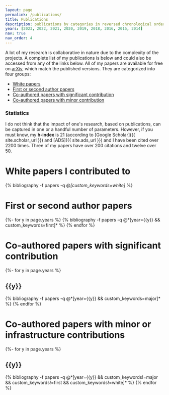 ```yaml
---
layout: page
permalink: /publications/
title: Publications
description: publications by categories in reversed chronological order. generated by jekyll-scholar.
years: [2023, 2022, 2021, 2020, 2019, 2018, 2016, 2015, 2014]
nav: true
nav_order: 4
---
```


A lot of my research is collaborative in nature due to the complexity of the projects.
A complete list of my publications is below and could also be accessed from any of the links below.
All of my papers are available for free on [arXiv][arxiv_url], which match the published versions. They are categorized into four groups:

- [White papers](#white)
- [First or second author papers](#firstauthor)
- [Co-authored papers with significant contribution](#coauthor-major)
- [Co-authored papers with minor contribution](#coauthor-infra)

### Statistics

I do not think that the impact of one's research, based on publications, can be captured in one or a handful number of parameters.
However, if you must know, my **h-index** is 21 (according to [Google Scholar]({{ site.scholar_url }}) and [ADS]({{ site.ads_url }}) and I have been cited over 2200 times.
Three of my papers have over 200 citations and twelve over 50.

[arxiv_url]: https://arxiv.org/search/?query=kannawadi&searchtype=author&abstracts=show&order=-announced_date_first&size=50




<!-- _pages/publications.md -->
<div class="publications">

<a name="white">
<h1>White papers I contributed to</h1>
</a>

{% bibliography -f papers -q @*[custom_keywords=white]* %}

<a name="firstauthor">
<h1>First or second author papers</h1>
</a>
{%- for y in page.years %}
  {% bibliography -f papers -q @*[year={{y}} && custom_keywords=first]* %}
{% endfor %}

<a name="coauthor-major">
<h1>Co-authored papers with significant contribution</h1>
</a>

{%- for y in page.years %}
  <h2 class="year">{{y}}</h2>
  {% bibliography -f papers -q @*[year={{y}} && custom_keywords=major]* %}
{% endfor %}

<a name="coauthor-infra">
<h1>Co-authored papers with minor or infrastructure contributions</h1>
</a>

{%- for y in page.years %}
  <h2 class="year">{{y}}</h2>
  {% bibliography -f papers -q @*[year={{y}} && custom_keywords!=major && custom_keywords!=first && custom_keywords!=white]* %}
{% endfor %}

</div>
